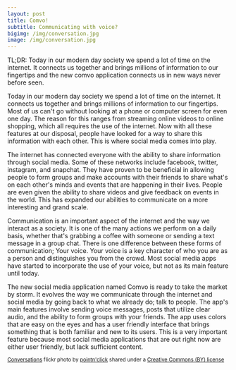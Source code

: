 ```yaml
---
layout: post
title: Comvo!
subtitle: Communicating with voice?
bigimg: /img/conversation.jpg
image: /img/conversation.jpg
---
```


TL;DR: Today in our modern day society we spend a lot of time on the internet. It connects us together and brings millions of information to our fingertips and the new comvo application connects us in new ways never before seen.

Today in our modern day society we spend a lot of time on the internet. It connects us together and brings millions of information to our fingertips. Most of us can't go without looking at a phone or computer screen for even one day. The reason for this ranges from streaming online videos to online shopping, which all requires the use of the internet. Now with all these features at our disposal, people have looked for a way to share this information with each other. This is where social media comes into play.

The internet has connected everyone with the ability to share information through social media. Some of these networks include facebook, twitter, instagram, and snapchat. They have proven to be beneficial in allowing people to form groups and make accounts with their friends to share what's on each other's minds and events that are happening in their lives. People are even given the ability to share videos and give feedback on events in the world. This has expanded our abilities to communicate on a more interesting and grand scale.

Communication is an important aspect of the internet and the way we interact as a society. It is one of the many actions we perform on a daily basis, whether that's grabbing a coffee with someone or sending a text message in a group chat. There is one difference between these forms of communication; Your voice. Your voice is a key character of who you are as a person and distinguishes you from the crowd. Most social media apps have started to incorporate the use of your voice, but not as its main feature until today.

The new social media application named Comvo is ready to take the market by storm. It evolves the way we communicate through the internet and social media by going back to what we already do; talk to people. The app's main features involve sending voice messages, posts that utilize clear audio, and the ability to form groups with your friends. The app uses colors that are easy on the eyes and has a user friendly interface that brings something that is both familiar and new to its users. This is a very important feature because most social media applications that are out right now are either user friendly, but lack sufficient content.


<small><a title="Conversations" href="https://flickr.com/photos/27568572@N06/15493241371">Conversations</a> flickr photo by <a href="https://flickr.com/people/27568572@N06">pointn'click</a> shared under a <a href="https://creativecommons.org/licenses/by/2.0/">Creative Commons (BY) license</a> </small>
